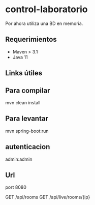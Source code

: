 # control-laboratorio

Por ahora utiliza una BD en memoria.

## Requerimientos
- Maven > 3.1
- Java 11

## Links útiles

## Para compilar 
mvn clean install

## Para levantar
mvn spring-boot:run

## autenticacion
admin:admin

## Url

port 8080

GET /api/rooms
GET /api/live/rooms/{ip}


